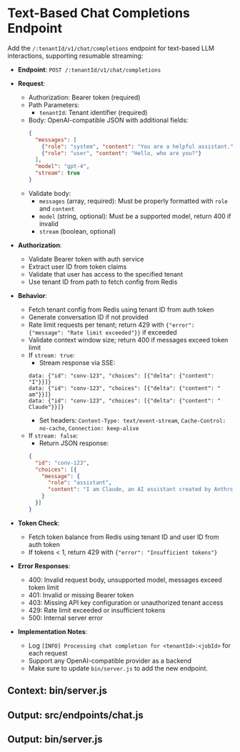 # Text-Based Chat Completions Endpoint

Add the `/:tenantId/v1/chat/completions` endpoint for text-based LLM interactions, supporting resumable streaming:

- **Endpoint**: `POST /:tenantId/v1/chat/completions`
- **Request**:
  - Authorization: Bearer token (required)
  - Path Parameters:
    - `tenantId`: Tenant identifier (required)
  - Body: OpenAI-compatible JSON with additional fields:
    ```json
    {
      "messages": [
        {"role": "system", "content": "You are a helpful assistant."},
        {"role": "user", "content": "Hello, who are you?"}
      ],
      "model": "gpt-4",
      "stream": true
    }
    ```
  - Validate body:
    - `messages` (array, required): Must be properly formatted with `role` and `content`
    - `model` (string, optional): Must be a supported model, return 400 if invalid
    - `stream` (boolean, optional)

- **Authorization**:
  - Validate Bearer token with auth service
  - Extract user ID from token claims
  - Validate that user has access to the specified tenant
  - Use tenant ID from path to fetch config from Redis

- **Behavior**:
  - Fetch tenant config from Redis using tenant ID from auth token
  - Generate conversation ID if not provided
  - Rate limit requests per tenant; return 429 with `{"error": {"message": "Rate limit exceeded"}}` if exceeded
  - Validate context window size; return 400 if messages exceed token limit
  - If `stream: true`:
    - Stream response via SSE:
    ```
    data: {"id": "conv-123", "choices": [{"delta": {"content": "I"}}]}
    data: {"id": "conv-123", "choices": [{"delta": {"content": " am"}}]}
    data: {"id": "conv-123", "choices": [{"delta": {"content": " Claude"}}]}
    ```
    - Set headers: `Content-Type: text/event-stream`, `Cache-Control: no-cache`, `Connection: keep-alive`
  - If `stream: false`:
    - Return JSON response:
    ```json
    {
      "id": "conv-123",
      "choices": [{
        "message": {
          "role": "assistant",
          "content": "I am Claude, an AI assistant created by Anthropic to be helpful, harmless, and honest."
        }
      }]
    }
    ```

- **Token Check**:
  - Fetch token balance from Redis using tenant ID and user ID from auth token
  - If tokens < 1, return 429 with `{"error": "Insufficient tokens"}`

- **Error Responses**:
  - 400: Invalid request body, unsupported model, messages exceed token limit
  - 401: Invalid or missing Bearer token
  - 403: Missing API key configuration or unauthorized tenant access
  - 429: Rate limit exceeded or insufficient tokens
  - 500: Internal server error

- **Implementation Notes**:
  - Log `[INFO] Processing chat completion for <tenantId>:<jobId>` for each request
  - Support any OpenAI-compatible provider as a backend
  - Make sure to update `bin/server.js` to add the new endpoint.

## Context: bin/server.js
## Output: src/endpoints/chat.js
## Output: bin/server.js
